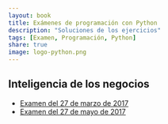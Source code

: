 ```yaml
---
layout: book
title: Exámenes de programación con Python
description: "Soluciones de los ejercicios"
tags: [Examen, Programación, Python]
share: true
image: logo-python.png
---
```


## Inteligencia de los negocios

- [Examen del 27 de marzo de 2017](examen-inteligencia-negocios-2019-03-27.html)
- [Examen del 27 de mayo de 2017](examen-inteligencia-negocios-2019-05-27.html)